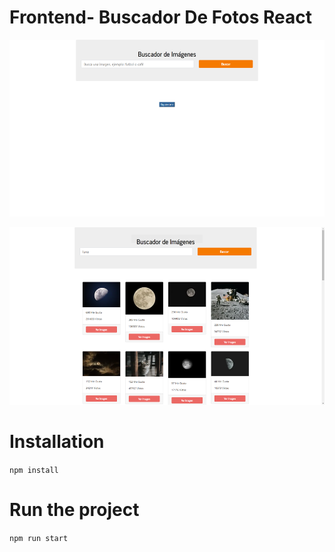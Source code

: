 # Frontend- Buscador De Fotos React

![Design preview for Clima App React](./src/design/sample1.png) 

![Design preview for Clima App React](./src/design/sample2.png)

# Installation

`npm install`

# Run the project
`npm run start`
